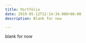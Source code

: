 ```yaml
---
title: Portfolio
date: 2019-05-12T12:14:34.000+06:00
description: Blank for now

---
```

blank for now